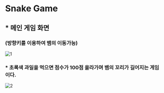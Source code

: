# Snake Game
## * 메인 게임 화면
### (방향키를 이용하여 뱀의 이동가능)
![1](https://user-images.githubusercontent.com/37132897/154828520-f180a6d0-4731-4642-b59c-d65b684aa105.PNG)

### * 초록색 과일을 먹으면 점수가 100점 올라가며 뱀의 꼬리가 길어지는 게임이다. 
![2](https://user-images.githubusercontent.com/37132897/154828521-c8fe9796-d397-4ae9-bf6f-52909542dfe3.PNG)
